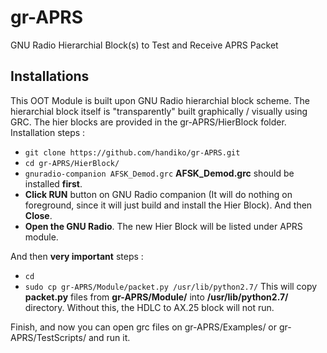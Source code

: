 # gr-APRS
GNU Radio Hierarchial Block(s) to Test and Receive APRS Packet

## Installations
This OOT Module is built upon GNU Radio hierarchial block scheme. The hierarchial block itself is "transparently" built graphically / visually using GRC. The hier blocks are provided in the gr-APRS/HierBlock folder.
Installation steps :
* `git clone https://github.com/handiko/gr-APRS.git`
* `cd gr-APRS/HierBlock/`
* `gnuradio-companion AFSK_Demod.grc` **AFSK_Demod.grc** should be installed **first**.
* **Click RUN** button on GNU Radio companion (It will do nothing on foreground, since it will just build and install the Hier Block). And then **Close**.
* **Open the GNU Radio**. The new Hier Block will be listed under APRS module.

And then **very important** steps :
* `cd`
* `sudo cp gr-APRS/Module/packet.py /usr/lib/python2.7/` This will copy **packet.py** files from **gr-APRS/Module/** into **/usr/lib/python2.7/** directory. Without this, the HDLC to AX.25 block will not run.

Finish, and now you can open grc files on gr-APRS/Examples/ or gr-APRS/TestScripts/ and run it.
